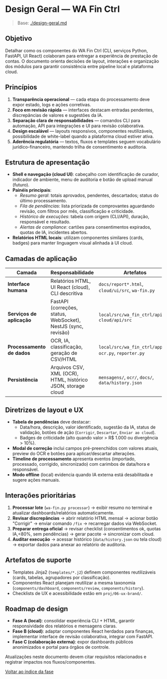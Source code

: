 <!-- proj/02-design/design-geral-spec.md -->
# Design Geral — WA Fin Ctrl

> Base: [./design-geral.md](./design-geral.md)

## Objetivo
Detalhar como os componentes do WA Fin Ctrl (CLI, serviços Python, FastAPI, UI React) colaboram para entregar a experiência de prestação de contas. O documento orienta decisões de layout, interações e organização dos módulos para garantir consistência entre pipeline local e plataforma cloud.

## Princípios
1. **Transparência operacional** — cada etapa do processamento deve expor estado, logs e ações corretivas.
2. **Foco em revisão rápida** — interfaces destacam entradas pendentes, discrepâncias de valores e sugestões da IA.
3. **Separação clara de responsabilidades** — comandos CLI para automação, API para integrações e UI para revisão colaborativa.
4. **Design escalável** — layouts responsivos, componentes reutilizáveis, possibilidade de white-label quando a plataforma cloud estiver ativa.
5. **Aderência regulatória** — textos, fluxos e templates seguem vocabulário jurídico-financeiro, mantendo trilha de consentimento e auditoria.

## Estrutura de apresentação
- **Shell e navegação (cloud UI)**: cabeçalho com identificação de curador, indicador de ambiente, menu de auditoria e botão de upload manual (futuro).
- **Painéis principais**:
  - _Resumo geral_: totais aprovados, pendentes, descartados; status do último processamento.
  - _Fila de pendências_: lista priorizada de comprovantes aguardando revisão, com filtros por mês, classificação e criticidade.
  - _Histórico de execuções_: tabela com origem (CLI/API), duração, responsável e resultado.
  - _Alertas de compliance_: cartões para consentimentos expirados, quotas de IA, incidentes abertos.
- **Relatórios HTML locais**: utilizam componentes similares (cards, badges) para manter linguagem visual alinhada à UI cloud.

## Camadas de aplicação
| Camada | Responsabilidade | Artefatos |
| --- | --- | --- |
| **Interface humana** | Relatórios HTML, UI React (cloud), CLI descritiva | `docs/report*.html`, `cloud/ui/src`, `wa-fin.py` |
| **Serviços de aplicação** | FastAPI (correções, status, WebSocket), NestJS (sync, revisão) | `local/src/wa_fin_ctrl/api.py`, `cloud/api/src` |
| **Processamento de dados** | OCR, IA, classificação, geração de CSV/HTML | `local/src/wa_fin_ctrl/app.py`, `ocr.py`, `reporter.py` |
| **Persistência** | Arquivos CSV, XML (OCR), HTML, histórico JSON, storage cloud | `mensagens/`, `ocr/`, `docs/`, `data/history.json` |

## Diretrizes de layout e UX
- **Tabela de pendências** deve destacar:
  - Data/hora, descrição, valor identificado, sugestão da IA, status de validação, botões de ação (`Corrigir`, `Descartar`, `Enviar ao cloud`).
  - Badges de criticidade (alto quando valor > R$ 1.000 ou divergência > 10%).
- **Modal de correção** inclui campos pré-preenchidos com valores atuais, preview do OCR e botões para aplicar/descartar alterações.
- **Timeline de processamento** apresenta eventos (importado, processado, corrigido, sincronizado) com carimbos de data/hora e responsável.
- **Modo offline** (local) evidencia quando IA externa está desabilitada e sugere ações manuais.

## Interações prioritárias
1. **Processar lote** (`wa-fin.py processar`) → exibir resumo no terminal e atualizar dashboards/relatórios automaticamente.
2. **Revisar discrepâncias** → abrir relatório HTML mensal -> acionar botão "Corrigir" -> enviar comando `/fix` -> recarregar dados via WebSocket.
3. **Preparar entrega oficial** → revisar checklist (consentimentos ok, quotas IA,<80%, sem pendências) -> gerar pacote -> sincronizar com cloud.
4. **Auditar execução** → acessar histórico (`data/history.json` ou tela cloud) -> exportar dados para anexar ao relatório de auditoria.

## Artefatos de suporte
- Templates Jinja2 (`templates/*.j2`) definem componentes reutilizáveis (cards, tabelas, agrupadores por classificação).
- Componentes React planejam reutilizar a mesma taxonomia (`components/dashboard`, `components/review`, `components/history`).
- Checklists de UX e acessibilidade estão em `proj/06-ux-brand/`.

## Roadmap de design
- **Fase A (local)**: consolidar experiência CLI + HTML, garantir responsividade dos relatórios e mensagens claras.
- **Fase B (cloud)**: adaptar componentes React herdados para finanças, implementar interface de revisão colaborativa, integrar com FastAPI.
- **Fase C (colaboração externa)**: expor dashboards públicos anonimizados e portal para órgãos de controle.

Atualizações neste documento devem citar requisitos relacionados e registrar impactos nos fluxos/componentes.

[Voltar ao índice da fase](README-spec.md)
